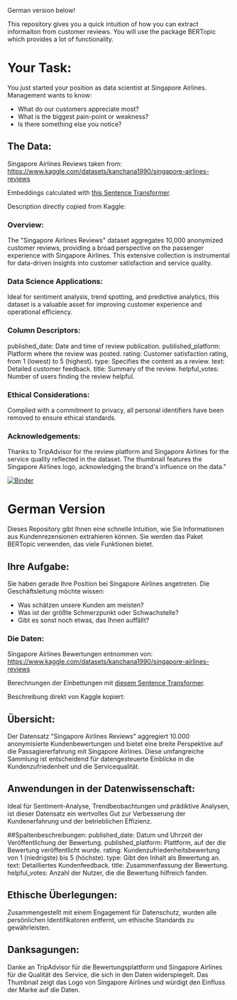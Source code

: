German version below!

This repository gives you a quick intuition of how you can extract informaiton from customer reviews. You will use the package BERTopic which provides a lot of functionality. 


# Your Task:

You just started your position as data scientist at Singapore Airlines. Management wants to know:

+ What do our customers appreciate most?
+ What is the biggest pain-point or weakness?
+ Is there something else you notice?

## The Data:
Singapore Airlines Reviews
taken from: https://www.kaggle.com/datasets/kanchana1990/singapore-airlines-reviews

Embeddings calculated with [this Sentence Transformer](https://huggingface.co/T-Systems-onsite/cross-en-de-roberta-sentence-transformer).


Description directly copied from Kaggle:

### Overview:
The "Singapore Airlines Reviews" dataset aggregates 10,000 anonymized customer reviews, providing a broad perspective on the passenger experience with Singapore Airlines. This extensive collection is instrumental for data-driven insights into customer satisfaction and service quality.

### Data Science Applications:
Ideal for sentiment analysis, trend spotting, and predictive analytics, this dataset is a valuable asset for improving customer experience and operational efficiency.

### Column Descriptors:

published_date: Date and time of review publication.
published_platform: Platform where the review was posted.
rating: Customer satisfaction rating, from 1 (lowest) to 5 (highest).
type: Specifies the content as a review.
text: Detailed customer feedback.
title: Summary of the review.
helpful_votes: Number of users finding the review helpful.

### Ethical Considerations:
Compiled with a commitment to privacy, all personal identifiers have been removed to ensure ethical standards.

### Acknowledgements:
Thanks to TripAdvisor for the review platform and Singapore Airlines for the service quality reflected in the dataset. The thumbnail features the Singapore Airlines logo, acknowledging the brand's influence on the data."


[![Binder](https://mybinder.org/badge_logo.svg)](https://mybinder.org/v2/gh/JonasHendl/TopicModelingDemo/HEAD)

# German Version

Dieses Repository gibt Ihnen eine schnelle Intuition, wie Sie Informationen aus Kundenrezensionen extrahieren können. Sie werden das Paket BERTopic verwenden, das viele Funktionen bietet.

## Ihre Aufgabe:
Sie haben gerade Ihre Position bei Singapore Airlines angetreten. Die Geschäftsleitung möchte wissen:

+ Was schätzen unsere Kunden am meisten?
+ Was ist der größte Schmerzpunkt oder Schwachstelle?
+ Gibt es sonst noch etwas, das Ihnen auffällt?


### Die Daten:
Singapore Airlines Bewertungen
entnommen von: https://www.kaggle.com/datasets/kanchana1990/singapore-airlines-reviews

Berechnungen der Einbettungen mit [diesem Sentence Transformer](https://huggingface.co/T-Systems-onsite/cross-en-de-roberta-sentence-transformer).

Beschreibung direkt von Kaggle kopiert:

## Übersicht:
Der Datensatz "Singapore Airlines Reviews" aggregiert 10.000 anonymisierte Kundenbewertungen und bietet eine breite Perspektive auf die Passagiererfahrung mit Singapore Airlines. Diese umfangreiche Sammlung ist entscheidend für datengesteuerte Einblicke in die Kundenzufriedenheit und die Servicequalität.

## Anwendungen in der Datenwissenschaft:
Ideal für Sentiment-Analyse, Trendbeobachtungen und prädiktive Analysen, ist dieser Datensatz ein wertvolles Gut zur Verbesserung der Kundenerfahrung und der betrieblichen Effizienz.

##Spaltenbeschreibungen:
published_date: Datum und Uhrzeit der Veröffentlichung der Bewertung.
published_platform: Plattform, auf der die Bewertung veröffentlicht wurde.
rating: Kundenzufriedenheitsbewertung von 1 (niedrigste) bis 5 (höchste).
type: Gibt den Inhalt als Bewertung an.
text: Detailliertes Kundenfeedback.
title: Zusammenfassung der Bewertung.
helpful_votes: Anzahl der Nutzer, die die Bewertung hilfreich fanden.

## Ethische Überlegungen:
Zusammengestellt mit einem Engagement für Datenschutz, wurden alle persönlichen Identifikatoren entfernt, um ethische Standards zu gewährleisten.

## Danksagungen:
Danke an TripAdvisor für die Bewertungsplattform und Singapore Airlines für die Qualität des Service, die sich in den Daten widerspiegelt. Das Thumbnail zeigt das Logo von Singapore Airlines und würdigt den Einfluss der Marke auf die Daten.
